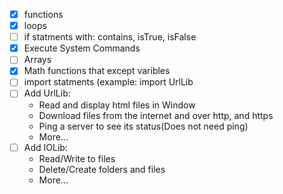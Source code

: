 - [x] functions
- [x] loops
- [ ] if statments with: contains, isTrue, isFalse
- [x] Execute System Commands 
- [ ] Arrays
- [x] Math functions that except varibles
- [ ] import statments (example: import UrlLib
- [ ] Add UrlLib:
    - Read and display html files in Window
    - Download files from the internet and over http, and https
    - Ping a server to see its status(Does not need ping)
    - More...
- [ ] Add IOLib:
    - Read/Write to files
    - Delete/Create folders and files
    - More...
